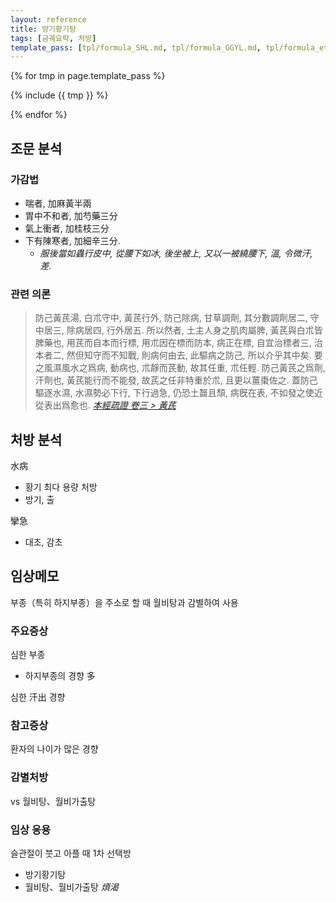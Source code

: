 ```yaml
---
layout: reference
title: 방기황기탕
tags: [금궤요략, 처방]
template_pass: [tpl/formula_SHL.md, tpl/formula_GGYL.md, tpl/formula_etc.md]
---
```


{% for tmp in page.template_pass %}

{% include {{ tmp }} %}

{% endfor %}

## 조문 분석

### 가감법

* 喘者, 加麻黃半兩
* 胃中不和者, 加芍藥三分
* 氣上衝者, 加桂枝三分
* 下有陳寒者, 加細辛三分.
  - _服後當如蟲行皮中, 從腰下如冰, 後坐被上, 又以一被繞腰下, 溫, 令微汗, 差._

### 관련 의론

> 防己黃芪湯, 白朮守中, 黃芪行外, 防己除病, 甘草調劑, 其分數調劑居二, 守中居三, 除病居四, 行外居五. 所以然者, 土主人身之肌肉屬脾, 黃芪與白朮皆脾藥也, 用芪而自本而行標, 用朮因在標而防本, 病正在標, 自宜治標者三, 治本者二, 然但知守而不知戰, 則病何由去, 此驅病之防己, 所以介乎其中矣. 要之風濕風水之爲病, 動病也, 朮靜而芪動, 故其任重, 朮任輕. 防己黃芪之爲劑, 汗劑也, 黃芪能行而不能發, 故芪之任非特重於朮, 且更以薑棗佐之. 蓋防己驅逐水濕, 水濕勢必下行, 下行過急, 仍恐土齧且頹, 病旣在表, 不如發之使近從表出爲愈也. _[本經疏證 卷三 > 黃芪](https://mediclassics.kr/books/154/volume/3#content_74)_


## 처방 분석

水病
* 황기 최다 용량 처방
* 방기, 출

攣急
* 대조, 감초

## 임상메모

부종（특히 하지부종）을 주소로 할 때 월비탕과 감별하여 사용

### 주요증상

심한 부종
* 하지부종의 경향 多

심한 汗出 경향

### 참고증상

환자의 나이가 많은 경향

### 감별처방

vs 월비탕、월비가출탕


### 임상 응용

슬관절이 붓고 아플 때 1차 선택방
* 방기황기탕
* 월비탕、월비가출탕 _煩渴_
